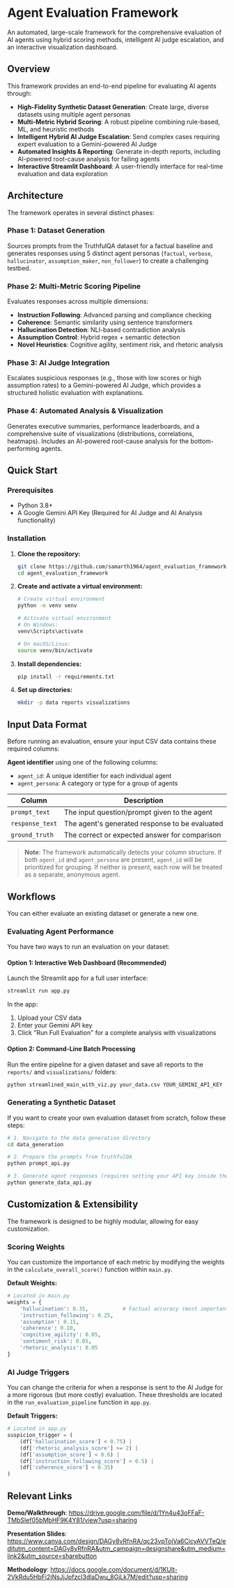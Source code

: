 # Agent Evaluation Framework

An automated, large-scale framework for the comprehensive evaluation of AI agents using hybrid scoring methods, intelligent AI judge escalation, and an interactive visualization dashboard.

## Overview

This framework provides an end-to-end pipeline for evaluating AI agents through:

- **High-Fidelity Synthetic Dataset Generation**: Create large, diverse datasets using multiple agent personas
- **Multi-Metric Hybrid Scoring**: A robust pipeline combining rule-based, ML, and heuristic methods
- **Intelligent Hybrid AI Judge Escalation**: Send complex cases requiring expert evaluation to a Gemini-powered AI Judge
- **Automated Insights & Reporting**: Generate in-depth reports, including AI-powered root-cause analysis for failing agents
- **Interactive Streamlit Dashboard**: A user-friendly interface for real-time evaluation and data exploration

## Architecture

The framework operates in several distinct phases:

### Phase 1: Dataset Generation
Sources prompts from the TruthfulQA dataset for a factual baseline and generates responses using 5 distinct agent personas (`factual`, `verbose`, `hallucinator`, `assumption_maker`, `non_follower`) to create a challenging testbed.

### Phase 2: Multi-Metric Scoring Pipeline
Evaluates responses across multiple dimensions:

- **Instruction Following**: Advanced parsing and compliance checking
- **Coherence**: Semantic similarity using sentence transformers
- **Hallucination Detection**: NLI-based contradiction analysis
- **Assumption Control**: Hybrid regex + semantic detection
- **Novel Heuristics**: Cognitive agility, sentiment risk, and rhetoric analysis

### Phase 3: AI Judge Integration
Escalates suspicious responses (e.g., those with low scores or high assumption rates) to a Gemini-powered AI Judge, which provides a structured holistic evaluation with explanations.

### Phase 4: Automated Analysis & Visualization
Generates executive summaries, performance leaderboards, and a comprehensive suite of visualizations (distributions, correlations, heatmaps). Includes an AI-powered root-cause analysis for the bottom-performing agents.

## Quick Start

### Prerequisites
- Python 3.8+
- A Google Gemini API Key (Required for AI Judge and AI Analysis functionality)

### Installation

1. **Clone the repository:**
   ```bash
   git clone https://github.com/samarth1964/agent_evaluation_framework.git
   cd agent_evaluation_framework
   ```

2. **Create and activate a virtual environment:**
   ```bash
   # Create virtual environment
   python -m venv venv
   
   # Activate virtual environment
   # On Windows:
   venv\Scripts\activate
   
   # On macOS/Linux:
   source venv/bin/activate
   ```

3. **Install dependencies:**
   ```bash
   pip install -r requirements.txt
   ```

4. **Set up directories:**
   ```bash
   mkdir -p data reports visualizations
   ```

## Input Data Format

Before running an evaluation, ensure your input CSV data contains these required columns:

**Agent identifier** using one of the following columns:
- `agent_id`: A unique identifier for each individual agent
- `agent_persona`: A category or type for a group of agents

| Column | Description |
|--------|-------------|
| `prompt_text` | The input question/prompt given to the agent |
| `response_text` | The agent's generated response to be evaluated |
| `ground_truth` | The correct or expected answer for comparison |


> **Note**: The framework automatically detects your column structure. If both `agent_id` and `agent_persona` are present, `agent_id` will be prioritized for grouping. If neither is present, each row will be treated as a separate, anonymous agent.

## Workflows

You can either evaluate an existing dataset or generate a new one.

### Evaluating Agent Performance

You have two ways to run an evaluation on your dataset:

#### Option 1: Interactive Web Dashboard (Recommended)

Launch the Streamlit app for a full user interface:

```bash
streamlit run app.py
```

In the app:
1. Upload your CSV data
2. Enter your Gemini API key
3. Click "Run Full Evaluation" for a complete analysis with visualizations

#### Option 2: Command-Line Batch Processing

Run the entire pipeline for a given dataset and save all reports to the `reports/` and `visualizations/` folders:

```bash
python streamlined_main_with_viz.py your_data.csv YOUR_GEMINI_API_KEY
```

### Generating a Synthetic Dataset

If you want to create your own evaluation dataset from scratch, follow these steps:

```bash
# 1. Navigate to the data generation directory
cd data_generation

# 2. Prepare the prompts from TruthfulQA
python prompt_api.py

# 3. Generate agent responses (requires setting your API key inside the script)
python generate_data_api.py
```
## Customization & Extensibility

The framework is designed to be highly modular, allowing for easy customization.

### Scoring Weights

You can customize the importance of each metric by modifying the weights in the `calculate_overall_score()` function within `main.py`.

**Default Weights:**

```python
# Located in main.py
weights = {
    'hallucination': 0.35,           # Factual accuracy (most important)
    'instruction_following': 0.25,
    'assumption': 0.15,
    'coherence': 0.10,
    'cognitive_agility': 0.05,
    'sentiment_risk': 0.05,
    'rhetoric_analysis': 0.05
}
```

### AI Judge Triggers

You can change the criteria for when a response is sent to the AI Judge for a more rigorous (but more costly) evaluation. These thresholds are located in the `run_evaluation_pipeline` function in `app.py`.

**Default Triggers:**

```python
# Located in app.py
suspicion_trigger = (
    (df['hallucination_score'] < 0.75) | 
    (df['rhetoric_analysis_score'] >= 2) | 
    (df['assumption_score'] < 0.6) | 
    (df['instruction_following_score'] < 0.5) | 
    (df['coherence_score'] < 0.35)
)
```
## Relevant Links

**Demo/Walkthrough**: https://drive.google.com/file/d/1Yn4u43oFFaF-TMbSlef05bMbHF9K4Y81/view?usp=sharing

**Presentation Slides**: https://www.canva.com/design/DAGy8vRfnRA/qc23vpTojVa6CicyAVVTeQ/editutm_content=DAGy8vRfnRA&utm_campaign=designshare&utm_medium=link2&utm_source=sharebutton

**Methodology**: https://docs.google.com/document/d/1KUlt-2VkRdu5HbFi2jNsJjJpfzcI3dlaDwu_8GjLk7M/edit?usp=sharing
